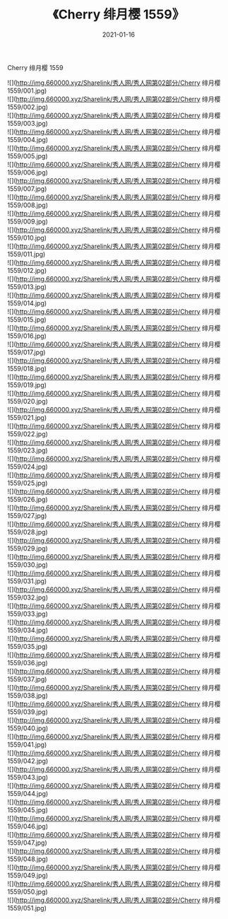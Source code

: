 ﻿---
layout: post
title:  《Cherry 绯月樱 1559》
date:   2021-01-16
img: http://img.660000.xyz/Sharelink/秀人网/秀人网第02部分/Cherry 绯月樱 1559/000.jpg
categories: [美女, 清纯, 唯美]
---

Cherry 绯月樱 1559

  ![](http://img.660000.xyz/Sharelink/秀人网/秀人网第02部分/Cherry 绯月樱 1559/001.jpg) <br> ![](http://img.660000.xyz/Sharelink/秀人网/秀人网第02部分/Cherry 绯月樱 1559/002.jpg) <br> ![](http://img.660000.xyz/Sharelink/秀人网/秀人网第02部分/Cherry 绯月樱 1559/003.jpg) <br> ![](http://img.660000.xyz/Sharelink/秀人网/秀人网第02部分/Cherry 绯月樱 1559/004.jpg) <br> ![](http://img.660000.xyz/Sharelink/秀人网/秀人网第02部分/Cherry 绯月樱 1559/005.jpg) <br> ![](http://img.660000.xyz/Sharelink/秀人网/秀人网第02部分/Cherry 绯月樱 1559/006.jpg) <br> ![](http://img.660000.xyz/Sharelink/秀人网/秀人网第02部分/Cherry 绯月樱 1559/007.jpg) <br> ![](http://img.660000.xyz/Sharelink/秀人网/秀人网第02部分/Cherry 绯月樱 1559/008.jpg) <br> ![](http://img.660000.xyz/Sharelink/秀人网/秀人网第02部分/Cherry 绯月樱 1559/009.jpg) <br> ![](http://img.660000.xyz/Sharelink/秀人网/秀人网第02部分/Cherry 绯月樱 1559/010.jpg) <br> ![](http://img.660000.xyz/Sharelink/秀人网/秀人网第02部分/Cherry 绯月樱 1559/011.jpg) <br> ![](http://img.660000.xyz/Sharelink/秀人网/秀人网第02部分/Cherry 绯月樱 1559/012.jpg) <br> ![](http://img.660000.xyz/Sharelink/秀人网/秀人网第02部分/Cherry 绯月樱 1559/013.jpg) <br> ![](http://img.660000.xyz/Sharelink/秀人网/秀人网第02部分/Cherry 绯月樱 1559/014.jpg) <br> ![](http://img.660000.xyz/Sharelink/秀人网/秀人网第02部分/Cherry 绯月樱 1559/015.jpg) <br> ![](http://img.660000.xyz/Sharelink/秀人网/秀人网第02部分/Cherry 绯月樱 1559/016.jpg) <br> ![](http://img.660000.xyz/Sharelink/秀人网/秀人网第02部分/Cherry 绯月樱 1559/017.jpg) <br> ![](http://img.660000.xyz/Sharelink/秀人网/秀人网第02部分/Cherry 绯月樱 1559/018.jpg) <br> ![](http://img.660000.xyz/Sharelink/秀人网/秀人网第02部分/Cherry 绯月樱 1559/019.jpg) <br> ![](http://img.660000.xyz/Sharelink/秀人网/秀人网第02部分/Cherry 绯月樱 1559/020.jpg) <br> ![](http://img.660000.xyz/Sharelink/秀人网/秀人网第02部分/Cherry 绯月樱 1559/021.jpg) <br> ![](http://img.660000.xyz/Sharelink/秀人网/秀人网第02部分/Cherry 绯月樱 1559/022.jpg) <br> ![](http://img.660000.xyz/Sharelink/秀人网/秀人网第02部分/Cherry 绯月樱 1559/023.jpg) <br> ![](http://img.660000.xyz/Sharelink/秀人网/秀人网第02部分/Cherry 绯月樱 1559/024.jpg) <br> ![](http://img.660000.xyz/Sharelink/秀人网/秀人网第02部分/Cherry 绯月樱 1559/025.jpg) <br> ![](http://img.660000.xyz/Sharelink/秀人网/秀人网第02部分/Cherry 绯月樱 1559/026.jpg) <br> ![](http://img.660000.xyz/Sharelink/秀人网/秀人网第02部分/Cherry 绯月樱 1559/027.jpg) <br> ![](http://img.660000.xyz/Sharelink/秀人网/秀人网第02部分/Cherry 绯月樱 1559/028.jpg) <br> ![](http://img.660000.xyz/Sharelink/秀人网/秀人网第02部分/Cherry 绯月樱 1559/029.jpg) <br> ![](http://img.660000.xyz/Sharelink/秀人网/秀人网第02部分/Cherry 绯月樱 1559/030.jpg) <br> ![](http://img.660000.xyz/Sharelink/秀人网/秀人网第02部分/Cherry 绯月樱 1559/031.jpg) <br> ![](http://img.660000.xyz/Sharelink/秀人网/秀人网第02部分/Cherry 绯月樱 1559/032.jpg) <br> ![](http://img.660000.xyz/Sharelink/秀人网/秀人网第02部分/Cherry 绯月樱 1559/033.jpg) <br> ![](http://img.660000.xyz/Sharelink/秀人网/秀人网第02部分/Cherry 绯月樱 1559/034.jpg) <br> ![](http://img.660000.xyz/Sharelink/秀人网/秀人网第02部分/Cherry 绯月樱 1559/035.jpg) <br> ![](http://img.660000.xyz/Sharelink/秀人网/秀人网第02部分/Cherry 绯月樱 1559/036.jpg) <br> ![](http://img.660000.xyz/Sharelink/秀人网/秀人网第02部分/Cherry 绯月樱 1559/037.jpg) <br> ![](http://img.660000.xyz/Sharelink/秀人网/秀人网第02部分/Cherry 绯月樱 1559/038.jpg) <br> ![](http://img.660000.xyz/Sharelink/秀人网/秀人网第02部分/Cherry 绯月樱 1559/039.jpg) <br> ![](http://img.660000.xyz/Sharelink/秀人网/秀人网第02部分/Cherry 绯月樱 1559/040.jpg) <br> ![](http://img.660000.xyz/Sharelink/秀人网/秀人网第02部分/Cherry 绯月樱 1559/041.jpg) <br> ![](http://img.660000.xyz/Sharelink/秀人网/秀人网第02部分/Cherry 绯月樱 1559/042.jpg) <br> ![](http://img.660000.xyz/Sharelink/秀人网/秀人网第02部分/Cherry 绯月樱 1559/043.jpg) <br> ![](http://img.660000.xyz/Sharelink/秀人网/秀人网第02部分/Cherry 绯月樱 1559/044.jpg) <br> ![](http://img.660000.xyz/Sharelink/秀人网/秀人网第02部分/Cherry 绯月樱 1559/045.jpg) <br> ![](http://img.660000.xyz/Sharelink/秀人网/秀人网第02部分/Cherry 绯月樱 1559/046.jpg) <br> ![](http://img.660000.xyz/Sharelink/秀人网/秀人网第02部分/Cherry 绯月樱 1559/047.jpg) <br> ![](http://img.660000.xyz/Sharelink/秀人网/秀人网第02部分/Cherry 绯月樱 1559/048.jpg) <br> ![](http://img.660000.xyz/Sharelink/秀人网/秀人网第02部分/Cherry 绯月樱 1559/049.jpg) <br> ![](http://img.660000.xyz/Sharelink/秀人网/秀人网第02部分/Cherry 绯月樱 1559/050.jpg) <br> ![](http://img.660000.xyz/Sharelink/秀人网/秀人网第02部分/Cherry 绯月樱 1559/051.jpg) <br>